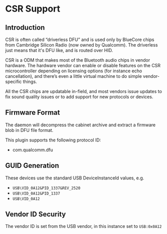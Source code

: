 CSR Support
===========

Introduction
------------

CSR is often called “driverless DFU” and is used only by BlueCore chips from
Cambridge Silicon Radio (now owned by Qualcomm). The driverless just means that
it's DFU like, and is routed over HID.

CSR is a ODM that makes most of the Bluetooth audio chips in vendor hardware.
The hardware vendor can enable or disable features on the CSR microcontroller
depending on licensing options (for instance echo cancellation), and there’s
even a little virtual machine to do simple vendor-specific things.

All the CSR chips are updatable in-field, and most vendors issue updates to fix
sound quality issues or to add support for new protocols or devices.

Firmware Format
---------------

The daemon will decompress the cabinet archive and extract a firmware blob in
DFU file format.

This plugin supports the following protocol ID:

 * com.qualcomm.dfu

GUID Generation
---------------

These devices use the standard USB DeviceInstanceId values, e.g.

 * `USB\VID_0A12&PID_1337&REV_2520`
 * `USB\VID_0A12&PID_1337`
 * `USB\VID_0A12`

Vendor ID Security
------------------

The vendor ID is set from the USB vendor, in this instance set to `USB:0x0A12`
